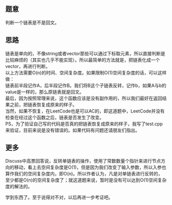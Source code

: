 ## 题意

判断一个链表是不是回文。

## 思路

链表是单向的，不像string或者vector那些可以通过下标取元素，所以直接判断是比较麻烦的（其实也几乎不能实现）。所以最简单的方法就是，把链表化成一个vector，再进行判断。  
以上方法需要O(n)的时间、空间复杂度。如果限制O(1)空间复杂度的话，可以这样做：  
链表前半段记作A，后半段记作B。我们将B这个子链表反转，记作b，如果A与b的value是一样的，那么原链表就是回文。  
最后，因为按照常理来说，这个函数应该是没有副作用的，所以我们最好在返回结果之前，把链表恢复成原来的样子。  
当然，如果不恢复，在LeetCode也是可以AC的，即这道题中，LeetCode并没有检查在经过这个函数之后，链表是否发生了改变。  
PS，为了验证自己写的代码是否真的把链表恢复成原来的样子，我写了test.cpp来验证，目前来说是没有错误的。如果代码有问题还请朋友们指出。  

## 更多

Discuss中高票回答说，反转单链表的操作，使用了常数数量个指针来进行节点方向的移动，看上去空间复杂度是O(1)，但是因为我们改变了输入参数，所以入参也算作我们的空间复杂度内，即O(n)。所以作者认为，凡是对单链表进行反转的，至少都是O(n)的空间复杂度了；就这道题来说，暂时是没有可以达到O(1)空间复杂度的解法的。  

学到东西了。至于说得对不对，以后再进一步考证吧。
